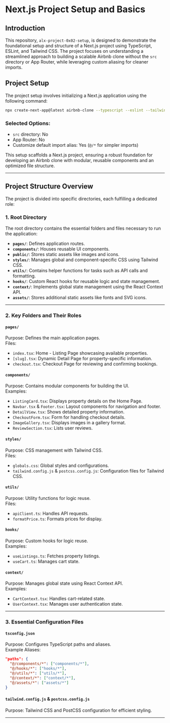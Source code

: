# Next.js Project Setup and Basics

## Introduction
This repository, `alx-project-0x02-setup`, is designed to demonstrate the foundational setup and structure of a Next.js project using TypeScript, ESLint, and Tailwind CSS. The project focuses on understanding a streamlined approach to building a scalable Airbnb clone without the `src` directory or App Router, while leveraging custom aliasing for cleaner imports.

## Project Setup
The project setup involves initializing a Next.js application using the following command:

```bash
npx create-next-app@latest airbnb-clone --typescript --eslint --tailwind
```

### Selected Options:
- `src` directory: No  
- App Router: No  
- Customize default import alias: Yes (`@/*` for simpler imports)  

This setup scaffolds a Next.js project, ensuring a robust foundation for developing an Airbnb clone with modular, reusable components and an optimized file structure.

---

## Project Structure Overview
The project is divided into specific directories, each fulfilling a dedicated role:

### 1. Root Directory
The root directory contains the essential folders and files necessary to run the application:
- **`pages/`**: Defines application routes.
- **`components/`**: Houses reusable UI components.
- **`public/`**: Stores static assets like images and icons.
- **`styles/`**: Manages global and component-specific CSS using Tailwind CSS.
- **`utils/`**: Contains helper functions for tasks such as API calls and formatting.
- **`hooks/`**: Custom React hooks for reusable logic and state management.
- **`context/`**: Implements global state management using the React Context API.
- **`assets/`**: Stores additional static assets like fonts and SVG icons.

---

### 2. Key Folders and Their Roles

#### **`pages/`**
Purpose: Defines the main application pages.  
Files:
- `index.tsx`: Home - Listing Page showcasing available properties.
- `[slug].tsx`: Dynamic Detail Page for property-specific information.
- `checkout.tsx`: Checkout Page for reviewing and confirming bookings.

#### **`components/`**
Purpose: Contains modular components for building the UI.  
Examples:
- `ListingCard.tsx`: Displays property details on the Home Page.
- `Navbar.tsx` & `Footer.tsx`: Layout components for navigation and footer.
- `DetailView.tsx`: Shows detailed property information.
- `CheckoutForm.tsx`: Form for handling checkout details.
- `ImageGallery.tsx`: Displays images in a gallery format.
- `ReviewSection.tsx`: Lists user reviews.

#### **`styles/`**
Purpose: CSS management with Tailwind CSS.  
Files:
- `globals.css`: Global styles and configurations.
- `tailwind.config.js` & `postcss.config.js`: Configuration files for Tailwind CSS.

#### **`utils/`**
Purpose: Utility functions for logic reuse.  
Files:
- `apiClient.ts`: Handles API requests.
- `formatPrice.ts`: Formats prices for display.

#### **`hooks/`**
Purpose: Custom hooks for logic reuse.  
Examples:
- `useListings.ts`: Fetches property listings.
- `useCart.ts`: Manages cart state.

#### **`context/`**
Purpose: Manages global state using React Context API.  
Examples:
- `CartContext.tsx`: Handles cart-related state.
- `UserContext.tsx`: Manages user authentication state.

---

### 3. Essential Configuration Files

#### **`tsconfig.json`**
Purpose: Configures TypeScript paths and aliases.  
Example Aliases:
```json
"paths": {
  "@/components/*": ["components/*"],
  "@/hooks/*": ["hooks/*"],
  "@/utils/*": ["utils/*"],
  "@/context/*": ["context/*"],
  "@/assets/*": ["assets/*"]
}
```

#### **`tailwind.config.js` & `postcss.config.js`**
Purpose: Tailwind CSS and PostCSS configuration for efficient styling.

---

